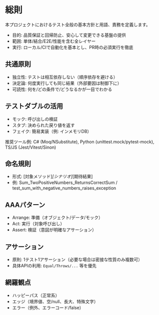 # 総則

本プロジェクトにおけるテスト全般の基本方針と用語、責務を定義します。

- 目的: 品質保証と回帰防止、安心して変更できる基盤の提供
- 範囲: 単体/結合/E2E/性能を含む全レイヤー
- 実行: ローカル/CIで自動化を基本とし、PR時の必須実行を徹底

## 共通原則

- 独立性: テストは相互依存しない（順序依存を避ける）
- 決定論: 何度実行しても同じ結果（外部要因は制御下に）
- 可読性: 何を/どの条件で/どうなるかが一目でわかる

## テストダブルの活用

- モック: 呼び出しの検証
- スタブ: 決められた戻り値を返す
- フェイク: 簡易実装（例: インメモリDB）

推奨ツール例: C# (Moq/NSubstitute), Python (unittest.mock/pytest-mock), TS/JS (Jest/Vitest/Sinon)

## 命名規則

- 形式: [対象メソッド]_[シナリオ]_[期待結果]
- 例: Sum_TwoPositiveNumbers_ReturnsCorrectSum / test_sum_with_negative_numbers_raises_exception

## AAAパターン

- Arrange: 準備（オブジェクト/データ/モック）
- Act: 実行（対象呼び出し）
- Assert: 検証（意図が明確なアサーション）

## アサーション

- 原則: 1テスト1アサーション（必要な場合は密接な性質のみ複数可）
- 具体APIの利用: `Equal/Throws/...` 等を優先

## 網羅観点

- ハッピーパス（正常系）
- エッジ（境界値、空/null、長大、特殊文字）
- エラー（例外、エラーコード/false）
